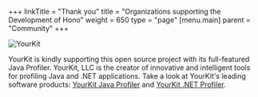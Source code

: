 +++
linkTitle = "Thank you"
title = "Organizations supporting the Development of Hono"
weight = 650
type = "page"
[menu.main]
    parent = "Community"
+++

![YourKit](https://www.yourkit.com/images/yklogo.png) 

YourKit is kindly supporting this open source project with its full-featured Java Profiler.
YourKit, LLC is the creator of innovative and intelligent tools for profiling Java and .NET applications.
Take a look at YourKit's leading software products: [YourKit Java Profiler](https://www.yourkit.com/java/profiler/)
and [YourKit .NET Profiler](https://www.yourkit.com/.net/profiler/).
